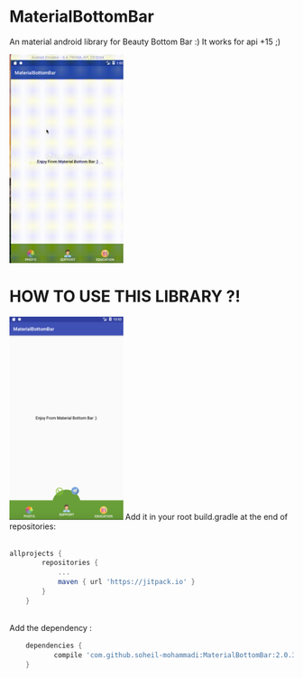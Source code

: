 # MaterialBottomBar
An material android library  for Beauty Bottom Bar :)
It works for api +15 ;) 

<img src="https://github.com/soheil-mohammadi/MaterialBottomBar/blob/master/materialBottomBar.gif" width="40%"/> 

# HOW TO USE THIS LIBRARY ?!
<img src="https://github.com/soheil-mohammadi/MaterialBottomBar/blob/master/Screen_Shot.png" width="40%"/> 
Add it in your root build.gradle at the end of repositories:

```gradle

allprojects {
		repositories {
			...
			maven { url 'https://jitpack.io' }
		}
	}
``` 
</br>
Add the dependency :

```gradle
	dependencies {
	       compile 'com.github.soheil-mohammadi:MaterialBottomBar:2.0.3'
	}

```
